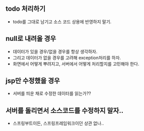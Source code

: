 ## todo 처리하기  
- todo를 그대로 남기고 소스 코드 상용에 반영하지 말기.  
  
## null로 내려올 경우  
- 데이터가 있을 경우/없을 경우를 항상 생각하자.  
- 그리고 데이터가 없을 경우를 고려해 exception처리를 하자.  
- 화면에서 어떻게 뿌려지고, 서버에서 어떻게 처리할지를 고민해야 한다.  


## jsp만 수정했을 경우
- 서버를 띄운 채로 수정한 데이터를 읽는가??

## 서버를 돌리면서 소스코드를 수정하지 말자.. 
- 스프링부트이든, 스프링프레임워크이던 상관 없나.. 
  
  
